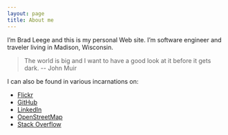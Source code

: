 ```yaml
---
layout: page
title: About me 
---
```


I’m Brad Leege and this is my personal Web site. I’m software engineer and traveler living in Madison, Wisconsin.

> The world is big and I want to have a good look at it before it gets dark.  -- John Muir

I can also be found in various incarnations on:

* [Flickr](https://www.flickr.com/photos/129164231@N02/)
* [GitHub](https://github.com/bleege)
* [LinkedIn](https://www.linkedin.com/in/bradleege/)
* [OpenStreetMap](https://www.openstreetmap.org/user/bleege)
* [Stack Overflow](https://stackoverflow.com/users/1851576/brad-leege)
